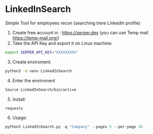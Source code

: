 # LinkedInSearch

Simple Tool for employees recon (searching trere LinkedIn profile)

1) Create free account in : https://serper.dev (you can use Temp mail https://temp-mail.org/)
2) Take the API Key and export it on Linux machine:
```bash
export SERPER_API_KEY="XXXXXXXXX"
```
3) Create enviroment
```bash
python3 -m venv LinkedInSearch
```
4) Enter the enviroment
```bash
Source LinkedInSearch/bin/active
```
5) Install:
```bash
requests
```
6) Usage:
```python
python3 LinkedInSearch.py -q "Company" --pages 5 --per-page 20
```
